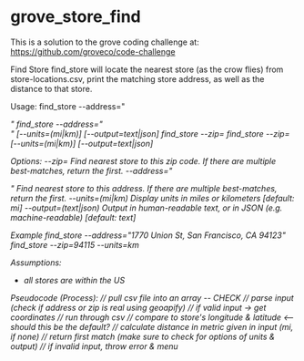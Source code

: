 # grove_store_find
This is a solution to the grove coding challenge at: https://github.com/groveco/code-challenge

Find Store
  find_store will locate the nearest store (as the crow flies) from
  store-locations.csv, print the matching store address, as well as
  the distance to that store.

Usage:
  find_store --address="<address>"
  find_store --address="<address>" [--units=(mi|km)] [--output=text|json]
  find_store --zip=<zip>
  find_store --zip=<zip> [--units=(mi|km)] [--output=text|json]

Options:
  --zip=<zip>            Find nearest store to this zip code. If there are multiple best-matches, return the first.
  --address="<address>"  Find nearest store to this address. If there are multiple best-matches, return the first.
  --units=(mi|km)        Display units in miles or kilometers [default: mi]
  --output=(text|json)   Output in human-readable text, or in JSON (e.g. machine-readable) [default: text]

Example
  find_store --address="1770 Union St, San Francisco, CA 94123"
  find_store --zip=94115 --units=km

Assumptions:
- all stores are within the US

Pseudocode (Process):
// pull csv file into an array -- CHECK
// parse input (check if address or zip is real using geoapify)
// if valid input -> get coordinates
    // run through csv
    // compare to store's longitude & latitude <-- should this be the default?
    // calculate distance in metric given in input (mi, if none)
    // return first match (make sure to check for options of units & output)
// if invalid input, throw error & menu
